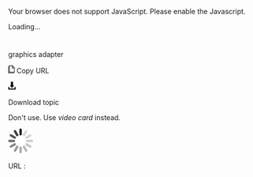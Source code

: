 Your browser does not support JavaScript. Please enable the Javascript.

Loading...

# 

graphics adapter

![Copy URL](graphics-adapter_files/Copy.png)
Copy URL

![Download](graphics-adapter_files/Download.png)

Download topic

Don't use. Use *video card* instead.

![In progress](graphics-adapter_files/activity-large.gif)

URL :
